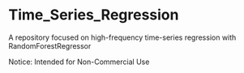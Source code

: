 # Time_Series_Regression
A repository focused on high-frequency time-series regression with RandomForestRegressor

Notice: Intended for Non-Commercial Use  